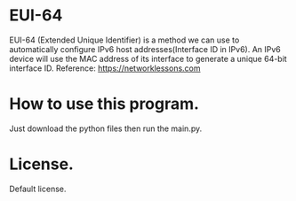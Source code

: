 # EUI-64
EUI-64 (Extended Unique Identifier) is a method we can use to automatically configure IPv6 host addresses(Interface ID in IPv6). 
An IPv6 device will use the MAC address of its interface to generate a unique 64-bit interface ID.
Reference: https://networklessons.com 

# How to use this program.
Just download the python files then run the main.py.

# License.
Default license.